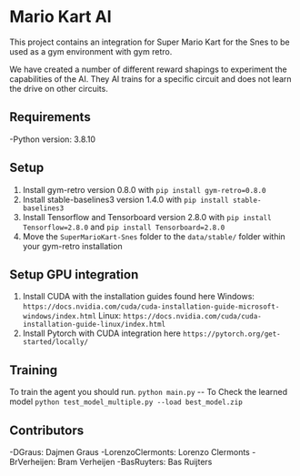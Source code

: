 # Mario Kart AI
This project contains an integration for Super Mario Kart for the Snes to be used as a gym environment with gym retro.

We have created a number of different reward shapings to experiment the capabilities of the AI. They AI trains for a specific circuit and does not learn the drive on other circuits.

## Requirements
-Python version: 3.8.10

## Setup
1. Install gym-retro version 0.8.0 with ```pip install gym-retro=0.8.0```
2. Install stable-baselines3 version 1.4.0 with ```pip install stable-baselines3```
3. Install Tensorflow and Tensorboard version 2.8.0 with ```pip install Tensorflow=2.8.0``` and ```pip install Tensorboard=2.8.0```
4. Move the ```SuperMarioKart-Snes``` folder to the ```data/stable/``` folder within your gym-retro installation

## Setup GPU integration
1. Install CUDA with the installation guides found here
Windows: ```https://docs.nvidia.com/cuda/cuda-installation-guide-microsoft-windows/index.html```
Linux: ```https://docs.nvidia.com/cuda/cuda-installation-guide-linux/index.html```
2. Install Pytorch with CUDA integration here ```https://pytorch.org/get-started/locally/```

## Training
To train the agent you should run.
```python main.py```
-- To Check the learned model
```python test_model_multiple.py --load best_model.zip```

## Contributors
-DGraus: Dajmen Graus
-LorenzoClermonts: Lorenzo Clermonts
-BrVerheijen: Bram Verheijen
-BasRuyters: Bas Ruijters

